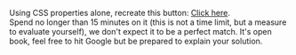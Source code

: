 Using CSS properties alone, recreate this button: [Click here](http://i.imgur.com/gnZnY.png).<br> Spend no longer than 15 minutes on it (this is not a time limit, but a measure to evaluate yourself), we don't expect it to be a perfect match. It's open book, feel free to hit Google but be prepared to explain your solution.
